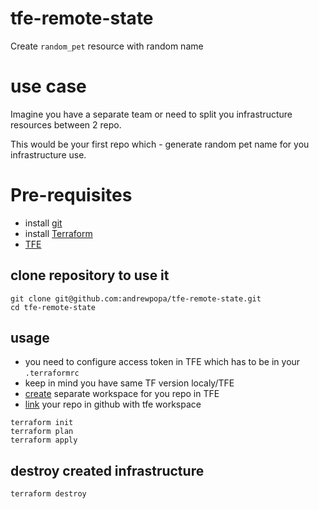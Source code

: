 # tfe-remote-state
Create `random_pet` resource with random name

# use case
Imagine you have a separate team or need to split you infrastructure resources between 2 repo.

This would be your first repo which - generate random pet name for you infrastructure use.

# Pre-requisites

- install [git](https://git-scm.com/downloads)
- install [Terraform](https://learn.hashicorp.com/terraform/getting-started/install.html)
- [TFE](https://www.terraform.io/docs/enterprise/index.html)

## clone repository to use it
```
git clone git@github.com:andrewpopa/tfe-remote-state.git
cd tfe-remote-state
```

## usage

- you need to configure access token in TFE which has to be in your `.terraformrc`
- keep in mind you have same TF version localy/TFE
- [create](https://www.terraform.io/docs/enterprise/workspaces/index.html) separate workspace for you repo in TFE
- [link](https://www.terraform.io/docs/enterprise/vcs/index.html) your repo in github with tfe workspace 

```
terraform init
terraform plan
terraform apply
```

## destroy created infrastructure
```
terraform destroy
```